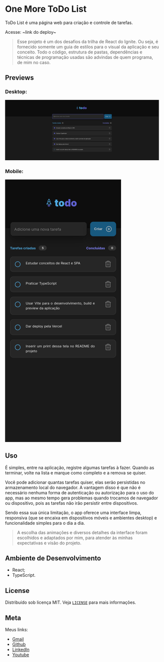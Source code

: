 # One More ToDo List

ToDo List é uma página web para criação e controle de tarefas.

Acesse: ~link do deploy~

> Esse projeto é um dos desafios da trilha de React do Ignite. Ou seja, é fornecido somente um guia de estilos para o visual da aplicação e seu conceito. Todo o código, estrutura de pastas, dependências e técnicas de programação usadas são advindas de quem programa, de mim no caso.

## Previews

### Desktop:

![Foto da aplicação ToDo List com algumas tarefas cadastradas](./previews/screenshot-da-aplicacao-desktop.png)

### Mobile:

![Foto da aplicação ToDo List com algumas tarefas cadastradas](./previews/screenshot-da-aplicacao-mobile.png)

## Uso

É simples, entre na aplicação, registre algumas tarefas à fazer. Quando as terminar, volte na lista e marque como completo e a remova se quiser.

Você pode adicionar quantas tarefas quiser, elas serão persistidas no armazenamento local do navegador. A vantagem disso é que não é necessário nenhuma forma de autenticação ou autorização para o uso do app, mas ao mesmo tempo gera problemas quando trocamos de navegador ou dispositivo, pois as tarefas não irão persistir entre dispositivos.

Sendo essa sua única limitação, o app oferece uma interface limpa, responsiva (que se encaixa em dispositivos móveis e ambientes desktop) e funcionalidade simples para o dia a dia.

> A escolha das animações e diversos detalhes da interface foram escolhidos e adaptados por mim, para atender às minhas expectativas e visão do projeto.

## Ambiente de Desenvolvimento

- React;
- TypeScript.

## License

Distribuído sob licença MIT. Veja [`LICENSE`](./LICENSE) para mais informações.

## Meta

Meus links:

- [Gmail](mailto:dev.eddyyxxyy@gmail.com?)
- [Github](https://github.com/eddyyxxyy)
- [LinkedIn](https://www.linkedin.com/in/eeddyyxxyy/)
- [Youtube](https://www.youtube.com/@eddyxide)
